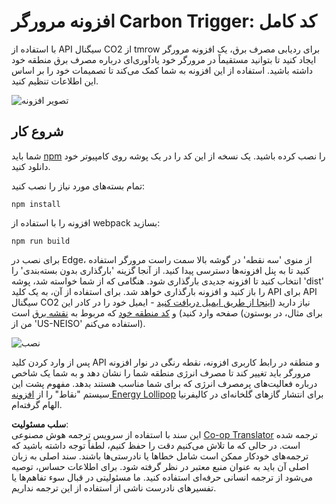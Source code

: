 <!--
CO_OP_TRANSLATOR_METADATA:
{
  "original_hash": "cbaf73f94a9ab4c680a10ef871e92948",
  "translation_date": "2025-08-24T13:20:45+00:00",
  "source_file": "5-browser-extension/solution/translation/README.es.md",
  "language_code": "fa"
}
-->
# افزونه مرورگر Carbon Trigger: کد کامل

با استفاده از API سیگنال CO2 از tmrow برای ردیابی مصرف برق، یک افزونه مرورگر ایجاد کنید تا بتوانید مستقیماً در مرورگر خود یادآوری‌ای درباره مصرف برق منطقه خود داشته باشید. استفاده از این افزونه به شما کمک می‌کند تا تصمیمات خود را بر اساس این اطلاعات تنظیم کنید.

![تصویر افزونه](../../../../../5-browser-extension/solution/start/extension-screenshot.png)

## شروع کار

شما باید [npm](https://npmjs.com) را نصب کرده باشید. یک نسخه از این کد را در یک پوشه روی کامپیوتر خود دانلود کنید.

تمام بسته‌های مورد نیاز را نصب کنید:

```
npm install
```

افزونه را با استفاده از webpack بسازید:

```
npm run build
```

برای نصب در Edge، از منوی 'سه نقطه' در گوشه بالا سمت راست مرورگر استفاده کنید تا به پنل افزونه‌ها دسترسی پیدا کنید. از آنجا گزینه 'بارگذاری بدون بسته‌بندی' را انتخاب کنید تا افزونه جدیدی بارگذاری شود. هنگامی که از شما خواسته شد، پوشه 'dist' را باز کنید و افزونه بارگذاری خواهد شد. برای استفاده از آن، به یک کلید API برای API سیگنال CO2 نیاز دارید ([اینجا از طریق ایمیل دریافت کنید](https://www.co2signal.com/) - ایمیل خود را در کادر این صفحه وارد کنید) و [کد منطقه خود](http://api.electricitymap.org/v3/zones) که مربوط به [نقشه برق](https://www.electricitymap.org/map) است (برای مثال، در بوستون من از 'US-NEISO' استفاده می‌کنم).

![نصب](../../../../../5-browser-extension/solution/start/install-on-edge.png)

پس از وارد کردن کلید API و منطقه در رابط کاربری افزونه، نقطه رنگی در نوار افزونه مرورگر باید تغییر کند تا مصرف انرژی منطقه شما را نشان دهد و به شما یک شاخص درباره فعالیت‌های پرمصرف انرژی که برای شما مناسب هستند بدهد. مفهوم پشت این سیستم "نقاط" را از [افزونه Energy Lollipop](https://energylollipop.com/) برای انتشار گازهای گلخانه‌ای در کالیفرنیا الهام گرفته‌ام.

**سلب مسئولیت**:  
این سند با استفاده از سرویس ترجمه هوش مصنوعی [Co-op Translator](https://github.com/Azure/co-op-translator) ترجمه شده است. در حالی که ما تلاش می‌کنیم دقت را حفظ کنیم، لطفاً توجه داشته باشید که ترجمه‌های خودکار ممکن است شامل خطاها یا نادرستی‌ها باشند. سند اصلی به زبان اصلی آن باید به عنوان منبع معتبر در نظر گرفته شود. برای اطلاعات حساس، توصیه می‌شود از ترجمه انسانی حرفه‌ای استفاده کنید. ما مسئولیتی در قبال سوء تفاهم‌ها یا تفسیرهای نادرست ناشی از استفاده از این ترجمه نداریم.